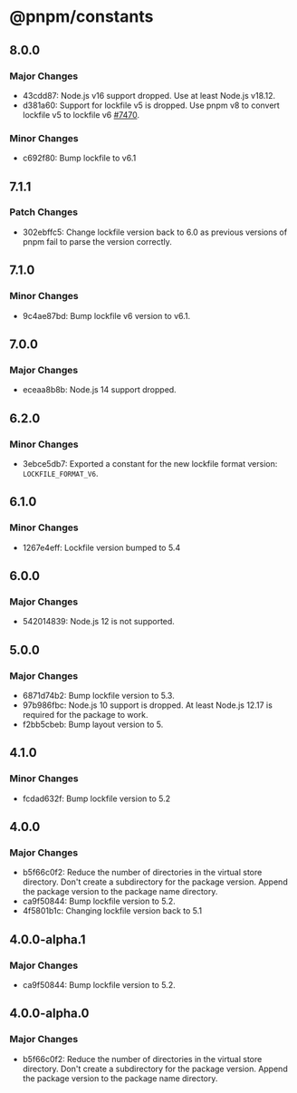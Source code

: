 # @pnpm/constants

## 8.0.0

### Major Changes

- 43cdd87: Node.js v16 support dropped. Use at least Node.js v18.12.
- d381a60: Support for lockfile v5 is dropped. Use pnpm v8 to convert lockfile v5 to lockfile v6 [#7470](https://github.com/pnpm/pnpm/pull/7470).

### Minor Changes

- c692f80: Bump lockfile to v6.1

## 7.1.1

### Patch Changes

- 302ebffc5: Change lockfile version back to 6.0 as previous versions of pnpm fail to parse the version correctly.

## 7.1.0

### Minor Changes

- 9c4ae87bd: Bump lockfile v6 version to v6.1.

## 7.0.0

### Major Changes

- eceaa8b8b: Node.js 14 support dropped.

## 6.2.0

### Minor Changes

- 3ebce5db7: Exported a constant for the new lockfile format version: `LOCKFILE_FORMAT_V6`.

## 6.1.0

### Minor Changes

- 1267e4eff: Lockfile version bumped to 5.4

## 6.0.0

### Major Changes

- 542014839: Node.js 12 is not supported.

## 5.0.0

### Major Changes

- 6871d74b2: Bump lockfile version to 5.3.
- 97b986fbc: Node.js 10 support is dropped. At least Node.js 12.17 is required for the package to work.
- f2bb5cbeb: Bump layout version to 5.

## 4.1.0

### Minor Changes

- fcdad632f: Bump lockfile version to 5.2

## 4.0.0

### Major Changes

- b5f66c0f2: Reduce the number of directories in the virtual store directory. Don't create a subdirectory for the package version. Append the package version to the package name directory.
- ca9f50844: Bump lockfile version to 5.2.
- 4f5801b1c: Changing lockfile version back to 5.1

## 4.0.0-alpha.1

### Major Changes

- ca9f50844: Bump lockfile version to 5.2.

## 4.0.0-alpha.0

### Major Changes

- b5f66c0f2: Reduce the number of directories in the virtual store directory. Don't create a subdirectory for the package version. Append the package version to the package name directory.
